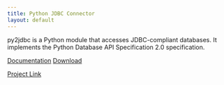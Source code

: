 ```yaml
---
title: Python JDBC Connector
layout: default
---
```


py2jdbc is a Python module that accesses JDBC-compliant databases.
It implements the Python Database API Specification 2.0 specification.

[Documentation](http://py2jdbc.readthedocs.org/)
[Download](https://pypi.python.org/pypi/py2jdbc)

[Project Link](https://github.com/swstephe/py2jdbc)
